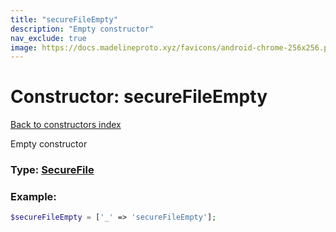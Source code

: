 ```yaml
---
title: "secureFileEmpty"
description: "Empty constructor"
nav_exclude: true
image: https://docs.madelineproto.xyz/favicons/android-chrome-256x256.png
---
```

# Constructor: secureFileEmpty  
[Back to constructors index](/API_docs/constructors/index.md)



Empty constructor




### Type: [SecureFile](/API_docs/types/SecureFile.md)


### Example:

```php
$secureFileEmpty = ['_' => 'secureFileEmpty'];
```  
